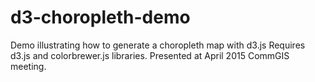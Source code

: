 # d3-choropleth-demo
Demo illustrating how to generate a choropleth map with d3.js
Requires d3.js and colorbrewer.js libraries.
Presented at April 2015 CommGIS meeting.
